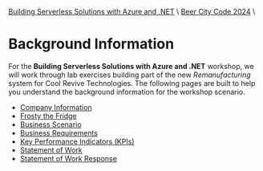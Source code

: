 [Building Serverless Solutions with Azure and .NET](..\..\..\README.md) \ [Beer City Code 2024](..\README.md) \

# Background Information

For the **Building Serverless Solutions with Azure and .NET** workshop, we will work through lab exercises building part of the new *Remanufacturing* system for Cool Revive Technologies. The following pages are built to help you understand the background information for the workshop scenario.

-  [Company Information](company-info.md)
-  [Frosty the Fridge](frosty-the-fridge.md)
-  [Business Scenario](business-scenario.md)
-  [Business Requirements](business-requirements.md)
-  [Key Performance Indicators (KPIs)](key-performance-indicators.md)
-  [Statement of Work](statement-of-work.md)
-  [Statement of Work Response](statement-of-work-response.md)
